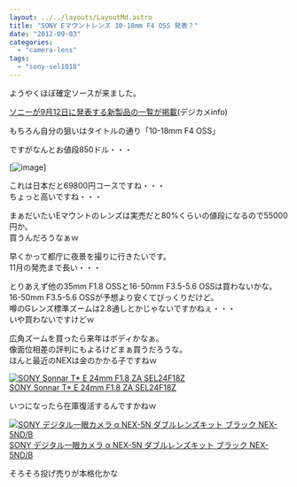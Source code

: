 ```yaml
---
layout: ../../layouts/LayoutMd.astro
title: "SONY Eマウントレンズ 10-18mm F4 OSS 発表？"
date: "2012-09-03"
categories: 
  - "camera-lens"
tags: 
  - "sony-sel1018"
---
```


ようやくほぼ確定ソースが来ました。

[ソニーが9月12日に発表する新製品の一覧が掲載](http://digicame-info.com/2012/09/912.html)(デジカメinfo)

もちろん自分の狙いはタイトルの通り「10-18mm F4 OSS」

ですがなんとお値段850ドル・・・

[![image](/archive/images/image_thumb.png "image")]

これは日本だと69800円コースですね・・・  
ちょっと高いですね・・・

まぁだいたいEマウントのレンズは実売だと80%くらいの値段になるので55000円か。  
買うんだろうなぁｗ

早くかって都庁に夜景を撮りに行きたいです。  
11月の発売まで長い・・・

とりあえず他の35mm F1.8 OSSと16-50mm F3.5-5.6 OSSは買わないかな。  
16-50mm F3.5-5.6 OSSが予想より安くてびっくりだけど。  
噂のGレンズ標準ズームは2.8通しとかじゃないですかねぇ・・・  
いや買わないですけどｗ

広角ズームを買ったら来年はボディかなぁ。  
像面位相差の評判にもよるけどまぁ買うだろうな。  
ほんと最近のNEXは金のかかる子ですねｗ

[![SONY Sonnar T* E 24mm F1.8 ZA SEL24F18Z](/archive/images/41B27fW3bJL._SL75_.jpg)  
SONY Sonnar T\* E 24mm F1.8 ZA SEL24F18Z  
](https://www.amazon.co.jp/exec/obidos/ASIN/B006HC8D04/mizuka123-22/ref=nosim)

いつになったら在庫復活するんですかねｗ

[![SONY デジタル一眼カメラ α NEX-5N ダブルレンズキット ブラック NEX-5ND/B](/archive/images/31T0-f1ApZL._SL75_.jpg)  
SONY デジタル一眼カメラ α NEX-5N ダブルレンズキット ブラック NEX-5ND/B  
](https://www.amazon.co.jp/exec/obidos/ASIN/B005KYT1K6/mizuka123-22/ref=nosim)

そろそろ投げ売りが本格化かな
